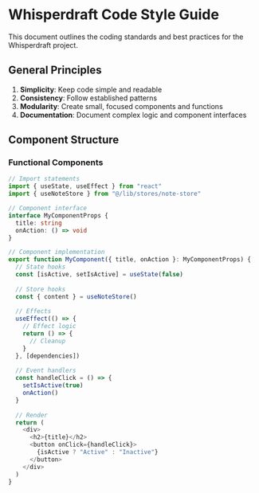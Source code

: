 # Whisperdraft Code Style Guide

This document outlines the coding standards and best practices for the Whisperdraft project.

## General Principles

1. **Simplicity**: Keep code simple and readable
2. **Consistency**: Follow established patterns
3. **Modularity**: Create small, focused components and functions
4. **Documentation**: Document complex logic and component interfaces

## Component Structure

### Functional Components

```typescript
// Import statements
import { useState, useEffect } from "react"
import { useNoteStore } from "@/lib/stores/note-store"

// Component interface
interface MyComponentProps {
  title: string
  onAction: () => void
}

// Component implementation
export function MyComponent({ title, onAction }: MyComponentProps) {
  // State hooks
  const [isActive, setIsActive] = useState(false)
  
  // Store hooks
  const { content } = useNoteStore()
  
  // Effects
  useEffect(() => {
    // Effect logic
    return () => {
      // Cleanup
    }
  }, [dependencies])
  
  // Event handlers
  const handleClick = () => {
    setIsActive(true)
    onAction()
  }
  
  // Render
  return (
    <div>
      <h2>{title}</h2>
      <button onClick={handleClick}>
        {isActive ? "Active" : "Inactive"}
      </button>
    </div>
  )
}

